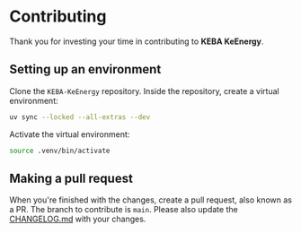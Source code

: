 # Contributing

Thank you for investing your time in contributing to **KEBA KeEnergy**.

## Setting up an environment

Clone the `KEBA-KeEnergy` repository.
Inside the repository, create a virtual environment:

```bash
uv sync --locked --all-extras --dev
```

Activate the virtual environment:

```bash
source .venv/bin/activate
```

## Making a pull request

When you're finished with the changes, create a pull request, also known as a PR.
The branch to contribute is `main`. Please also update the [CHANGELOG.md](CHANGELOG.md) with your changes.
